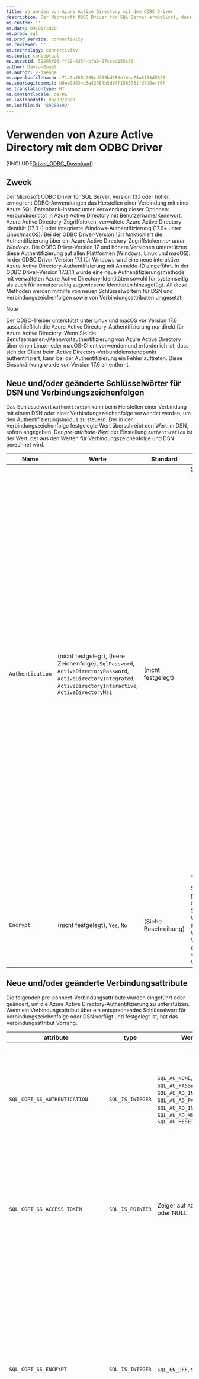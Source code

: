 ```yaml
---
title: Verwenden von Azure Active Directory mit dem ODBC Driver
description: Der Microsoft ODBC Driver for SQL Server ermöglicht, dass ODBC-Anwendungen über Azure Active Directory eine Verbindung mit einer Azure SQL-Datenbankinstanz herstellen.
ms.custom: ''
ms.date: 09/01/2020
ms.prod: sql
ms.prod_service: connectivity
ms.reviewer: ''
ms.technology: connectivity
ms.topic: conceptual
ms.assetid: 52205f03-ff29-4254-bfa8-07cced155c86
author: David-Engel
ms.author: v-daenge
ms.openlocfilehash: c71c9a458d285cdf33bd785e1bec74a6f33d5820
ms.sourcegitcommit: b6ee0d434b3e42384b5d94f1585731fd7d0eff6f
ms.translationtype: HT
ms.contentlocale: de-DE
ms.lasthandoff: 09/02/2020
ms.locfileid: "89288192"
---
```

# <a name="using-azure-active-directory-with-the-odbc-driver"></a>Verwenden von Azure Active Directory mit dem ODBC Driver
[!INCLUDE[Driver_ODBC_Download](../../includes/driver_odbc_download.md)]

## <a name="purpose"></a>Zweck

Der Microsoft ODBC Driver for SQL Server, Version 13.1 oder höher, ermöglicht ODBC-Anwendungen das Herstellen einer Verbindung mit einer Azure SQL-Datenbank-Instanz unter Verwendung dieser Optionen: Verbundidentität in Azure Active Directory mit Benutzername/Kennwort, Azure Active Directory-Zugriffstoken, verwaltete Azure Active Directory-Identität (17.3+) oder integrierte Windows-Authentifizierung (17.6+ unter Linux/macOS). Bei der ODBC Driver-Version 13.1 funktioniert die Authentifizierung über ein Azure Active Directory-Zugriffstoken _nur unter Windows_. Die ODBC Driver-Version 17 und höhere Versionen unterstützen diese Authentifizierung auf allen Plattformen (Windows, Linux und macOS). In der ODBC Driver-Version 17.1 für Windows wird eine neue interaktive Azure Active Directory-Authentifizierung mit Anmelde-ID eingeführt. In der ODBC Driver-Version 17.3.1.1 wurde eine neue Authentifizierungsmethode mit verwalteten Azure Active Directory-Identitäten sowohl für systemseitig als auch für benutzerseitig zugewiesene Identitäten hinzugefügt. All diese Methoden werden mithilfe von neuen Schlüsselwörtern für DSN und Verbindungszeichenfolgen sowie von Verbindungsattributen umgesetzt.

> [!NOTE]
> Der ODBC-Treiber unterstützt unter Linux und macOS vor Version 17.6 ausschließlich die Azure Active Directory-Authentifizierung nur direkt für Azure Active Directory. Wenn Sie die Benutzernamen-/Kennwortauthentifizierung von Azure Active Directory über einen Linux- oder macOS-Client verwenden und erforderlich ist, dass sich der Client beim Active Directory-Verbunddienstendpunkt authentifiziert, kann bei der Authentifizierung ein Fehler auftreten. Diese Einschränkung wurde von Version 17.6 an entfernt.

## <a name="new-andor-modified-dsn-and-connection-string-keywords"></a>Neue und/oder geänderte Schlüsselwörter für DSN und Verbindungszeichenfolgen

Das Schlüsselwort `Authentication` kann beim Herstellen einer Verbindung mit einem DSN oder einer Verbindungszeichenfolge verwendet werden, um den Authentifizierungsmodus zu steuern. Der in der Verbindungszeichenfolge festgelegte Wert überschreibt den Wert im DSN, sofern angegeben. Der _pre-attribute-Wert_ der Einstellung `Authentication` ist der Wert, der aus den Werten für Verbindungszeichenfolge und DSN berechnet wird.

|Name|Werte|Standard|BESCHREIBUNG|
|-|-|-|-|
|`Authentication`|(nicht festgelegt), (leere Zeichenfolge), `SqlPassword`, `ActiveDirectoryPassword`, `ActiveDirectoryIntegrated`, `ActiveDirectoryInteractive`, `ActiveDirectoryMsi` |(nicht festgelegt)|Steuert den Authentifizierungsmodus.<table><tr><th>Wert<th>BESCHREIBUNG<tr><td>(nicht festgelegt)<td>Der Authentifizierungsmodus wird durch andere Schlüsselwörter bestimmt (vorhandene ältere Verbindungsoptionen).<tr><td>(leere Zeichenfolge)<td>(Nur Verbindungszeichenfolge.) Überschreibt und löscht einen im DSN festgelegten `Authentication`-Wert.<tr><td>`SqlPassword`<td>Direkte Authentifizierung bei einer SQL Server-Instanz unter Verwendung eines Benutzernamens und eines Kennworts.<tr><td>`ActiveDirectoryPassword`<td>Authentifizierung mit einer Azure Active Directory-Identität unter Verwendung eines Benutzernamens und eines Kennworts.<tr><td>`ActiveDirectoryIntegrated`<td>_Nur Windows-Treiber und Linux/Mac-Treiber mit Version 17.6+_ . Authentifizierung mit einer Azure Active Directory-Identität unter Verwendung der integrierten Authentifizierung.<tr><td>`ActiveDirectoryInteractive`<td>_Nur Windows-Treiber_. Authentifizierung mit einer Azure Active Directory-Identität unter Verwendung der interaktiven Authentifizierung.<tr><td>`ActiveDirectoryMsi`<td>Authentifizierung mit einer Azure Active Directory-Identität unter Verwendung der Authentifizierung mit einer verwalteten Identität. Für die Identität, die dem Benutzer zugewiesen wurde, ist die Benutzer-ID auf die Objekt-ID der Benutzeridentität festgelegt.</table>|
|`Encrypt`|(nicht festgelegt), `Yes`, `No`|(Siehe Beschreibung)|Steuert die Verschlüsselung für eine Verbindung. Wenn der pre-attribute-Wert der Einstellung `Authentication` im DSN oder der Verbindungszeichenfolge nicht _none_ lautet, ist der Standardwert `Yes`. Andernfalls ist der Standardwert `No`. Wenn das Attribut `SQL_COPT_SS_AUTHENTICATION` den pre-attribute-Wert `Authentication` überschreibt, legen Sie den Wert von „Encryption“ im DSN, in der Verbindungszeichenfolge oder im Verbindungsattribut explizit fest. Der pre-attribute-Wert von „Encryption“ ist `Yes`, wenn der Wert im DSN oder in der Verbindungszeichenfolge auf `Yes` festgelegt ist.|

## <a name="new-andor-modified-connection-attributes"></a>Neue und/oder geänderte Verbindungsattribute

Die folgenden pre-connect-Verbindungsattribute wurden eingeführt oder geändert, um die Azure Active Directory-Authentifizierung zu unterstützen. Wenn ein Verbindungsattribut über ein entsprechendes Schlüsselwort für Verbindungszeichenfolge oder DSN verfügt und festgelegt ist, hat das Verbindungsattribut Vorrang.

|attribute|type|Werte|Standard|BESCHREIBUNG|
|-|-|-|-|-|
|`SQL_COPT_SS_AUTHENTICATION`|`SQL_IS_INTEGER`|`SQL_AU_NONE`, `SQL_AU_PASSWORD`, `SQL_AU_AD_INTEGRATED`, `SQL_AU_AD_PASSWORD`, `SQL_AU_AD_INTERACTIVE`, `SQL_AU_AD_MSI`, `SQL_AU_RESET`|(nicht festgelegt)|Siehe Beschreibung des `Authentication`-Schlüsselworts weiter oben. `SQL_AU_NONE` wird bereitgestellt, um einen festgelegten `Authentication`-Wert im DSN und/oder der Verbindungszeichenfolge explizit zu überschreiben. `SQL_AU_RESET` hebt die Festlegung des Attributs auf, falls dieses festgelegt war, sodass der DSN- bzw. Verbindungszeichenfolgenwert Vorrang erhalten kann.|
|`SQL_COPT_SS_ACCESS_TOKEN`|`SQL_IS_POINTER`|Zeiger auf `ACCESSTOKEN` oder NULL|NULL|Wenn der Wert ungleich NULL ist, wird hiermit das zu verwendende Azure AD-Zugriffstoken angegeben. Es ist ein Fehler, ein Zugriffstoken und auch die Schlüsselwörter `UID`, `PWD`, `Trusted_Connection` oder `Authentication` für Verbindungszeichenfolgen oder deren äquivalente Attribute anzugeben. <br> **HINWEIS:** Die ODBC Driver-Version 13.1 unterstützt dies nur unter _Windows_.|
|`SQL_COPT_SS_ENCRYPT`|`SQL_IS_INTEGER`|`SQL_EN_OFF`, `SQL_EN_ON`|(Siehe Beschreibung)|Steuert die Verschlüsselung für eine Verbindung. `SQL_EN_OFF` und `SQL_EN_ON` deaktivieren und aktivieren Sie Verschlüsselung bzw. Wenn der pre-attribute-Wert der Einstellung `Authentication` nicht _none_ lautet oder `SQL_COPT_SS_ACCESS_TOKEN` festgelegt ist und `Encrypt` weder im DSN noch in der Verbindungszeichenfolge angegeben wurde, lautet der Standardwert `SQL_EN_ON`. Andernfalls ist der Standardwert `SQL_EN_OFF`. Wenn das Verbindungsattribut `SQL_COPT_SS_AUTHENTICATION` auf einen anderen Wert als _none_ festgelegt ist, legen Sie `SQL_COPT_SS_ENCRYPT` explizit auf den gewünschten Wert fest, wenn `Encrypt` im DSN oder der Verbindungszeichenfolge nicht angegeben war. Der effektive Wert dieses Attributs steuert, [ob die Verschlüsselung für die Verbindung verwendet wird](https://docs.microsoft.com/sql/relational-databases/native-client/features/using-encryption-without-validation).|
|`SQL_COPT_SS_OLDPWD`|\-|\-|\-|Wird mit Azure Active Directory nicht unterstützt, da Kennwortänderungen bei Azure Active Directory-Prinzipalen nicht über eine ODBC-Verbindung durchgeführt werden können. <br><br>Der Ablauf von Kennwörtern bei der SQL Server-Authentifizierung wurde mit SQL Server 2005 eingeführt. Das `SQL_COPT_SS_OLDPWD`-Attribut wurde hinzugefügt, damit der Client sowohl das alte als auch das neue Kennwort für die Verbindung angeben kann. Wenn diese Eigenschaft festgelegt ist, verwendet der Anbieter für die erste Verbindung oder für nachfolgende Verbindungen keinen Verbindungspool, da die Verbindungszeichenfolge das „alte Kennwort“ enthält, das inzwischen geändert wurde.|
|`SQL_COPT_SS_INTEGRATED_SECURITY`|`SQL_IS_INTEGER`|`SQL_IS_OFF`,`SQL_IS_ON`|`SQL_IS_OFF`|_Veraltet_. Verwenden Sie stattdessen `SQL_COPT_SS_AUTHENTICATION`, festgelegt auf `SQL_AU_AD_INTEGRATED`. <br><br>Erzwingt die Verwendung der Windows-Authentifizierung (Kerberos unter Linux und macOS) für die Überprüfung des Zugriffs bei der Serveranmeldung. Wenn die Windows-Authentifizierung verwendet wird, ignoriert der Treiber die Werte für Benutzer-ID und Kennwort, die bei der Verarbeitung von `SQLConnect`, `SQLDriverConnect` oder `SQLBrowseConnect` bereitgestellt werden.|

## <a name="ui-additions-for-azure-active-directory-windows-driver-only"></a>Ergänzungen der Benutzeroberfläche für Azure Active Directory (nur Windows-Treiber)

Die Benutzeroberflächen für DSN-Setup und Verbindungen des Treibers wurden um die zusätzlichen Optionen erweitert, die zur Verwendung der Authentifizierung mit Azure AD erforderlich sind.

### <a name="creating-and-editing-dsns-in-the-ui"></a>Erstellen und Bearbeiten von DSNs auf der Benutzeroberfläche

Sie können die neuen Azure AD-Authentifizierungsoptionen verwenden, wenn Sie einen neuen DSN über die Setup-Benutzeroberfläche des Treibers erstellen oder bearbeiten:

`Authentication=ActiveDirectoryIntegrated` für die integrierte Azure Active Directory-Authentifizierung bei Azure SQL-Datenbank

![Der DSN-Erstellungs-und Bearbeitungsbildschirm mit ausgewählter integrierter Azure Active Directory-Authentifizierung.](windows/create-dsn-ad-integrated.png)

`Authentication=ActiveDirectoryPassword` für die Azure Active Directory-Authentifizierung mit Benutzername/Kennwort bei Azure SQL-Datenbank

![Der DSN-Erstellungs-und Bearbeitungsbildschirm mit ausgewählter Azure Active Directory-Kennwortauthentifizierung.](windows/create-dsn-ad-password.png)

`Authentication=ActiveDirectoryInteractive` für die interaktive Azure Active Directory-Authentifizierung bei Azure SQL-Datenbank

![Der DSN-Erstellungs-und Bearbeitungsbildschirm mit ausgewählter interaktiver Azure Active Directory-Authentifizierung.](windows/create-dsn-ad-interactive.png)

`Authentication=SqlPassword` für die Authentifizierung bei SQL Server (Azure oder andere Plattform) mit Benutzername/Kennwort

![Der DSN-Erstellungs- und Bearbeitungsbildschirm mit ausgewählter SQL Server Authentifizierung.](windows/create-dsn-ad-sql-server.png)

`Trusted_Connection=Yes` für die ältere integrierte Windows-Authentifizierung über SSPI

![Der DSN-Erstellungs- und Bearbeitungsbildschirm mit ausgewählter integrierter Windows-Authentifizierung.](windows/create-dsn-win-sspi.png)

`Authentication=ActiveDirectoryMsi` für die Azure Active Directory-Authentifizierung mit einer verwalteten Identität

![Der DSN-Erstellungs- und Bearbeitungsbildschirm mit ausgewählter Authentifizierung durch eine verwaltete Dienstidentität.](windows/create-dsn-ad-msi.png)

Die sechs Optionen entsprechen `Trusted_Connection=Yes` (vorhandene ältere integrierte Windows-Authentifizierung nur über SSPI), `Authentication=` `ActiveDirectoryIntegrated`, `SqlPassword`, `ActiveDirectoryPassword`, `ActiveDirectoryInteractive` bzw. `ActiveDirectoryMsi`.

### <a name="sqldriverconnect-prompt-windows-driver-only"></a>SQLDriverConnect-Eingabeaufforderung (nur Windows-Treiber)

Die von SQLDriverConnect angezeigte Eingabeaufforderung, die Informationen zum Abschließen der Verbindung anfordert, enthält vier neue Optionen für die Azure AD-Authentifizierung:

![Das von SQLDriverConnect angezeigte SQL Server-Anmeldedialogfeld.](windows/server-login.png)

Diese Optionen entsprechen den sechs in der Benutzeroberfläche des DSN-Setups enthaltenen Optionen, wie oben beschrieben.

### <a name="example-connection-strings"></a>Exemplarische Verbindungszeichenfolgen
1. SQL Server-Authentifizierung: Legacysyntax. Das Serverzertifikat wird nicht überprüft, und eine Verschlüsselung wird nur verwendet, wenn der Server sie erzwingt. Benutzername und Kennwort werden in der Verbindungszeichenfolge übergeben.
`server=Server;database=Database;UID=UserName;PWD=Password;`
2. SQL-Authentifizierung: neue Syntax. Der Client fordert eine Verschlüsselung an (der Standardwert für `Encrypt` lautet `true`), und das Serverzertifikat wird unabhängig von der Verschlüsselungseinstellung überprüft (sofern `TrustServerCertificate` nicht auf `true` festgelegt ist). Benutzername und Kennwort werden in der Verbindungszeichenfolge übergeben.
 `server=Server;database=Database;UID=UserName;PWD=Password;Authentication=SqlPassword;`
3. Integrierte Windows-Authentifizierung (Kerberos unter Linux und macOS) unter Verwendung von SSPI (bei SQL Server oder SQL IaaS): aktuelle Syntax. Das Serverzertifikat wird nicht überprüft, es sei denn, es wird eine Verschlüsselung verwendet. 
`server=Server;database=Database;Trusted_Connection=yes;`
4. (_Nur Windows-Treiber_.) Integrierte Windows-Authentifizierung mit SSPI (wenn es sich um eine Zieldatenbank in SQL Server oder SQL IaaS handelt): neue Syntax. Der Client fordert eine Verschlüsselung an (der Standardwert für `Encrypt` lautet `true`), und das Serverzertifikat wird unabhängig von der Verschlüsselungseinstellung überprüft (sofern `TrustServerCertificate` nicht auf `true` festgelegt ist). 
`server=Server;database=Database;Authentication=ActiveDirectoryIntegrated;`
5. Azure Active Directory-Authentifizierung mit Benutzername und Kennwort (wenn es sich um eine Zieldatenbank in Azure SQL-Datenbank handelt). Das Serverzertifikat wird unabhängig von der Verschlüsselungseinstellung überprüft (sofern `TrustServerCertificate` nicht auf `true` festgelegt ist). Benutzername und Kennwort werden in der Verbindungszeichenfolge übergeben. 
`server=Server;database=Database;UID=UserName;PWD=Password;Authentication=ActiveDirectoryPassword;`
6. (_Nur Windows-Treiber und Linux/Mac-Treiber mit Version 17.6+_ .) Integrierte Windows-Authentifizierung mit ADAL oder Kerberos – dies umfasst das Abrufen von Windows-Kontoanmeldeinformationen für ein von Azure Active Directory ausgestelltes Zugriffstoken. Vorausgesetzt wird eine Zieldatenbank in Azure SQL-Datenbank. Das Serverzertifikat wird unabhängig von der Verschlüsselungseinstellung überprüft (sofern `TrustServerCertificate` nicht auf `true` festgelegt ist). Unter Linux/macOS muss ein geeignetes Kerberos-Ticket verfügbar sein. Weitere Informationen finden Sie im Abschnitt über Verbundkonten und die [Nutzung der integrierten Authentifizierung](linux-mac/using-integrated-authentication.md).
`server=Server;database=Database;Authentication=ActiveDirectoryIntegrated;`
7. (_Nur Windows-Treiber_.) Die interaktive Azure Active Directory-Authentifizierung verwendet die Multi-Factor Authentication-Technologie von Azure zum Einrichten einer Verbindung. In diesem Modus wird durch Bereitstellen der Anmelde-ID ein Dialogfeld für die Azure-Authentifizierung ausgelöst, das dem Benutzer die Eingabe des Kennworts ermöglicht, um die Verbindung einzurichten. Der Benutzername wird in der Verbindungszeichenfolge übergeben.
`server=Server;database=Database;UID=UserName;Authentication=ActiveDirectoryInteractive;`

![Benutzeroberfläche der Windows Azure-Authentifizierung bei Verwendung der interaktiven Active Directory-Authentifizierung.](windows/WindowsAzureAuth.png)

8. Die Authentifizierung mit einer verwalteten Azure Active Directory-Dienstidentität verwendet eine systemseitig oder benutzerseitig zugewiesene Identität zur Authentifizierung, um die Verbindung einzurichten. Für die Identität, die dem Benutzer zugewiesen wurde, ist die Benutzer-ID auf die Objekt-ID der Benutzeridentität festgelegt.<br>
Für systemseitig zugewiesene Identität:<br>
`server=Server;database=Database;Authentication=ActiveDirectoryMsi;`<br>
Für eine benutzerseitig zugewiesene Identität mit der Objekt-ID „myObjectId“:<br>
`server=Server;database=Database;UID=myObjectId;Authentication=ActiveDirectoryMsi;`

> [!NOTE]
>- Wenn Sie die Active Directory-Optionen mit dem Windows-ODBC-Treiber ***vor*** Version 17.4.2 verwenden, stellen Sie sicher, dass die [Active Directory-Authentifizierungsbibliothek für SQL Server](https://go.microsoft.com/fwlink/?LinkID=513072) installiert wurde. Wenn Sie Linux- und macOS-Treiber verwenden, stellen Sie sicher, dass `libcurl` installiert wurde. Für die Treiberversion 17.2 und höher ist dies keine explizite Abhängigkeit, da diese Bibliothek für die anderen Authentifizierungsmethoden oder ODBC-Vorgänge nicht erforderlich ist.
>- Wenn die Azure Active Directory-Konfiguration Richtlinien für bedingten Zugriff beinhaltet und es sich bei dem Client um Windows 10 oder Server 2016 oder höher handelt, kann bei Verwendung der integrierten Authentifizierung oder der Authentifizierung mit Benutzername/Kennwort ein Fehler auftreten. Für Richtlinien für bedingten Zugriff ist die Verwendung des Windows-Konto-Managers (Windows Account Manager, WAM) erforderlich, der in Treiberversion 17.6 oder höher für Windows unterstützt wird. Erstellen Sie zum Verwenden von WAM einen neuen Zeichenfolgen- oder DWORD-Wert mit dem Namen `ADALuseWAM` in `HKLM\Software\ODBC\ODBCINST.INI\ODBC Driver 17 for SQL Server`, bzw. `HKCU\Software\ODBC\ODBC.INI\<your-user-DSN-name>` oder `HKLM\Software\ODBC\ODBC.INI\<your-system-DSN-name>` für die Konfiguration mit globalem, Benutzer-DSN- oder System-DSN-Umfang, und legen Sie ihn auf den Wert „1“ fest. Beachten Sie, dass bei der Authentifizierung mit WAM die Ausführung der Anwendung als anderer Benutzer mit `runas` nicht unterstützt wird. Szenarien, die Richtlinien für bedingten Zugriff erfordern, werden für Linux oder macOS nicht unterstützt.
>- Zum Herstellen einer Verbindung mit einem SQL Server-Benutzernamen und dem zugehörigen Kennwort können Sie jetzt die neue `SqlPassword`-Option verwenden, die insbesondere für Azure SQL empfohlen wird, weil sie Verbindungsstandardwerte mit höherer Sicherheit ermöglicht.
>- Um eine Verbindung über den Benutzernamen und das Kennwort eines Azure Active Directory-Kontos herzustellen, geben Sie `Authentication=ActiveDirectoryPassword` in der Verbindungszeichenfolge und die Schlüsselwörter `UID` und `PWD` mit dem Benutzernamen und dem Kennwort an.
>- Zum Herstellen einer Verbindung mit der integrierten Windows- oder der integrierten Active Directory-Authentifizierung (nur Windows-Treiber und Linux/macOS-Treiber ab Version 17.6) geben Sie `Authentication=ActiveDirectoryIntegrated` in der Verbindungszeichenfolge an. Der Treiber wählt automatisch den richtigen Authentifizierungsmodus aus. `UID` und `PWD` dürfen nicht angegeben werden.
>- Zum Herstellen einer Verbindung mit der interaktiven Active Directory-Authentifizierung (nur Windows) muss `UID` angegeben werden.

## <a name="authenticating-with-an-access-token"></a>Authentifizieren mit einem Zugriffstoken

Das pre-connection-Attribut `SQL_COPT_SS_ACCESS_TOKEN` ermöglicht die Verwendung eines aus Azure AD für die Authentifizierung abgerufenen Zugriffstokens anstelle von Benutzername und Kennwort und umgeht auch die Aushandlung und den Abruf eines Zugriffstokens durch den Treiber. Um ein Zugriffstoken zu verwenden, legen Sie das Verbindungsattribut `SQL_COPT_SS_ACCESS_TOKEN` auf einen Zeiger zu einer `ACCESSTOKEN`-Struktur fest:

~~~
typedef struct AccessToken
{
    DWORD dataSize;
    BYTE data[];
} ACCESSTOKEN;
~~~

`ACCESSTOKEN` ist eine Struktur mit variabler Länge, die aus einem 4 Bytes langen _length_-Wert gefolgt von _length_ Bytes an nicht transparenten Daten besteht, die das Zugriffstoken bilden. Aufgrund der Art und Weise, in der SQL Server Zugriffstoken verarbeitet, muss ein über eine [OAuth 2.0](https://docs.microsoft.com/azure/active-directory/develop/active-directory-authentication-scenarios)-JSON-Antwort abgerufenes Token erweitert werden, sodass jedem Byte ein 0-Füllbyte folgt, ähnlich wie bei einer UCS-2-Zeichenfolge, die nur aus ASCII-Zeichen besteht. Das Token ist jedoch ein nicht transparenter Wert und die in Bytes angegebene Länge darf KEINEN NULL-Terminator enthalten. Aufgrund der erheblichen Einschränkungen in Bezug auf Länge und Format ist diese Authentifizierungsmethode nur programmgesteuert über das Verbindungsattribut `SQL_COPT_SS_ACCESS_TOKEN` verfügbar – es gibt kein entsprechendes Schlüsselwort für DNS oder Verbindungszeichenfolge. Die Verbindungszeichenfolge darf die Schlüsselwörter `UID`, `PWD`, `Authentication` und `Trusted_Connection` nicht enthalten.

> [!NOTE]
> Die ODBC Driver-Version 13.1 unterstützt diese Authentifizierung nur unter _Windows_.

## <a name="azure-active-directory-authentication-sample-code"></a>Azure Active Directory-Authentifizierungsbibliotheken

Das folgende Beispiel zeigt den erforderlichen Code, um mithilfe von Azure Active Directory und Verbindungsschlüsselwörtern eine Verbindung mit SQL Server herzustellen. Beachten Sie, dass der Anwendungscode selbst nicht geändert werden muss. Die Verbindungszeichenfolge bzw. der DSN, sofern verwendet, ist die einzige Änderung, die zum Verwenden von Azure Active Directory zur Authentifizierung erforderlich ist:
~~~
    ...
    SQLCHAR connString[] = "Driver={ODBC Driver 17 for SQL Server};Server={server};UID=myuser;PWD=myPass;Authentication=ActiveDirectoryPassword"
    ...
    SQLDriverConnect(hDbc, NULL, connString, SQL_NTS, NULL, 0, NULL, SQL_DRIVER_NOPROMPT);    
    ...
~~~
Das folgende Beispiel zeigt den erforderlichen Code, um mithilfe der Authentifizierung über Azure Active Directory und Zugriffstoken eine Verbindung mit SQL Server herzustellen. In diesem Fall muss der Anwendungscode geändert werden, um das Zugriffstoken zu verarbeiten und das zugehörige Verbindungsattribut festzulegen.
~~~
    SQLCHAR connString[] = "Driver={ODBC Driver 17 for SQL Server};Server={server}"
    SQLCHAR accessToken[] = "eyJ0eXAiOi..."; // In the format extracted from an OAuth JSON response
    ...
    DWORD dataSize = 2 * strlen(accessToken);
    ACCESSTOKEN *pAccToken = malloc(sizeof(ACCESSTOKEN) + dataSize);
    pAccToken->dataSize = dataSize;
    // Expand access token with padding bytes
    for(int i = 0, j = 0; i < dataSize; i += 2, j++) {
        pAccToken->data[i] = accessToken[j];
        pAccToken->data[i+1] = 0;
    }
    ...
    SQLSetConnectAttr(hDbc, SQL_COPT_SS_ACCESS_TOKEN, (SQLPOINTER)pAccToken, SQL_IS_POINTER);
    SQLDriverConnect(hDbc, NULL, connString, SQL_NTS, NULL, 0, NULL, SQL_DRIVER_NOPROMPT);        
    ...
    free(pAccToken);
~~~
Im Folgenden finden Sie ein Beispiel für eine Verbindungszeichenfolge zur Verwendung mit der interaktiven Azure Active Directory-Authentifizierung. Beachten Sie, dass dieses Beispiel kein PWD-Feld enthält, da das Kennwort über den Bildschirm der Azure-Authentifizierung eingegeben wird.
~~~
SQLCHAR connString[] = "Driver={ODBC Driver 17 for SQL Server};Server={server};UID=myuser;Authentication=ActiveDirectoryInteractive"
~~~
Im Folgenden finden Sie ein Beispiel für eine Verbindungszeichenfolge zur Verwendung mit der Authentifizierung über eine verwaltete Azure Active Directory-Identität. Beachten Sie, dass die UID für die vom Benutzer zugewiesene Identität auf die Objekt-ID der Benutzeridentität festgelegt ist.
~~~
// For system-assigned identity,
SQLCHAR connString[] = "Driver={ODBC Driver 17 for SQL Server};Server={server};Authentication=ActiveDirectoryMsi"
...
// For user-assigned identity with object ID equals to myObjectId
SQLCHAR connString[] = "Driver={ODBC Driver 17 for SQL Server};Server={server};UID=myObjectId;Authentication=ActiveDirectoryMsi"
~~~

## <a name="considerations-for-using-adfs-federated-accounts-on-linuxmacos"></a>Überlegungen zur Verwendung von ADFS-Verbundkonten unter Linux/macOS

Von Version 17.6 an unterstützen die Treiber für Linux und macOS die Authentifizierung mithilfe von Azure Active Directory ADFS-Verbundkonten unter Verwendung von Benutzername/Kennwort (`ActiveDirectoryPassword`) oder Kerberos (`ActiveDirectoryIntegrated`). Bei der Verwendung des integrierten Modus bestehen einige Einschränkungen in Abhängigkeit von der Plattform.

Wenn Sie sich bei einem Benutzer authentifizieren, dessen UPN-Suffix nicht mit dem Kerberos-Bereich identisch ist, d. h., es wird ein alternatives UPN-Suffix verwendet, muss beim Abrufen von Kerberos-Tickets die Option Unternehmens-Prinzipal verwendet werden (verwenden Sie die Option `-E` mit `kinit`, und geben Sie den Prinzipalnamen in der Form `user@federated-domain` an). Dadurch kann der Treiber sowohl die Verbunddomäne als auch den Kerberos-Bereich korrekt bestimmen.

Sie können überprüfen, ob ein passendes Kerberos-Ticket verfügbar ist, indem Sie die Ausgabe des `klist`-Befehls untersuchen. Wenn die Verbunddomäne mit dem Kerberos-Bereich und dem UPN-Suffix übereinstimmt, weist der Prinzipalname die Form `user@realm` auf. Weichen sie ab, sollte der Prinzipalname die Form `user@federated-domain@realm`haben.

### <a name="linux"></a>Linux

Unter SuSE 11 unterstützt die standardmäßige Kerberos-Bibliotheksversion 1.6.x nicht die Unternehmens-Prinzipaloption, die für die Verwendung alternativer UPN-Suffixe erforderlich ist. Zum Verwenden alternativer UPN-Suffixe mit integrierter Azure AD-Authentifizierung führen Sie ein Upgrade der Kerberos-Bibliothek auf 1.7 oder höher durch.

Unter Alpine Linux unterstützt die standardmäßige `libcurl` nicht die SPNEGO/Kerberos-Authentifizierung, die für die integrierte Azure AD-Authentifizierung erforderlich ist.

### <a name="macos"></a>macOS

Die Kerberos-Systembibliothek `kinit` unterstützt Unternehmens-Prinzipal mit der Option `--enterprise`, führt jedoch zugleich implizit eine Namenskanonisierung durch, was die Verwendung alternativer UPN-Suffixe verhindert. Um alternative UPN-Suffixe mit integrierter Azure AD-Authentifizierung zu verwenden, installieren Sie über `brew install krb5` eine neuere Kerberos-Bibliothek, und verwenden Sie ihre `kinit` mit der Option `-E`, wie oben beschrieben.

## <a name="see-also"></a>Weitere Informationen

[Tokenbasierte Authentifizierungsunterstützung für Azure SQL-Datenbank mithilfe der Azure AD-Authentifizierung](/archive/blogs/sqlsecurity/token-based-authentication-support-for-azure-sql-db-using-azure-ad-auth)

[Nutzung der Integrierten Authentifizierung](linux-mac/using-integrated-authentication.md)
